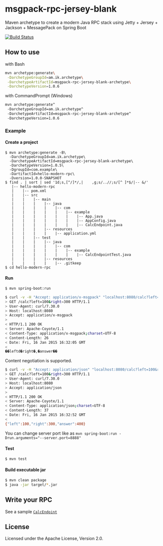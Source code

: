 # msgpack-rpc-jersey-blank

Maven archetype to create a modern Java RPC stack using Jetty + Jersey + Jackson + MessagePack on Spring Boot


[![Build Status](https://travis-ci.org/making/msgpack-rpc-jersey-blank.svg)](https://travis-ci.org/making/msgpack-rpc-jersey-blank)

## How to use

with Bash

``` bash
mvn archetype:generate\
 -DarchetypeGroupId=am.ik.archetype\
 -DarchetypeArtifactId=msgpack-rpc-jersey-blank-archetype\
 -DarchetypeVersion=1.0.6
```

with CommandPrompt (Windows)

``` bash
mvn archetype:generate^
 -DarchetypeGroupId=am.ik.archetype^
 -DarchetypeArtifactId=msgpack-rpc-jersey-blank-archetype^
 -DarchetypeVersion=1.0.6
```

### Example

#### Create a project

```
$ mvn archetype:generate -B\
  -DarchetypeGroupId=am.ik.archetype\
  -DarchetypeArtifactId=msgpack-rpc-jersey-blank-archetype\
  -DarchetypeVersion=1.0.5\
  -DgroupId=com.example\
  -DartifactId=hello-modern-rpc\
  -Dversion=1.0.0-SNAPSHOT
$ find . | sort | sed '1d;s,[^/]*/,|    ,g;s/..//;s/[^ ]*$/|-- &/'
   |-- hello-modern-rpc
   |    |-- pom.xml
   |    |-- src
   |    |    |-- main
   |    |    |    |-- java
   |    |    |    |    |-- com
   |    |    |    |    |    |-- example
   |    |    |    |    |    |    |-- App.java
   |    |    |    |    |    |    |-- AppConfig.java
   |    |    |    |    |    |    |-- CalcEndpoint.java
   |    |    |    |-- resources
   |    |    |    |    |-- application.yml
   |    |    |-- test
   |    |    |    |-- java
   |    |    |    |    |-- com
   |    |    |    |    |    |-- example
   |    |    |    |    |    |    |-- CalcEndpointTest.java
   |    |    |    |-- resources
   |    |    |    |    |-- .gitkeep
$ cd hello-modern-rpc
```

#### Run

``` bash
$ mvn spring-boot:run
```

``` bash
$ curl -v -H "Accept: application/x-msgpack" "localhost:8080/calc?left=100&right=300"
> GET /calc?left=100&right=300 HTTP/1.1
> User-Agent: curl/7.30.0
> Host: localhost:8080
> Accept: application/x-msgpack
>
< HTTP/1.1 200 OK
< Server: Apache-Coyote/1.1
< Content-Type: application/x-msgpack;charset=UTF-8
< Content-Length: 26
< Date: Fri, 16 Jan 2015 16:32:05 GMT
<
��leftd�right�,�answer��
```

Content negotiation is supported.

``` bash
$ curl -v -H "Accept: application/json" "localhost:8080/calc?left=100&right=300"
> GET /calc?left=100&right=300 HTTP/1.1
> User-Agent: curl/7.30.0
> Host: localhost:8080
> Accept: application/json
>
< HTTP/1.1 200 OK
< Server: Apache-Coyote/1.1
< Content-Type: application/json;charset=UTF-8
< Content-Length: 37
< Date: Fri, 16 Jan 2015 16:32:52 GMT
<
{"left":100,"right":300,"answer":400}
```

You can change server port like as `mvn spring-boot:run -Drun.arguments="--server.port=8888"`

#### Test

``` bash
$ mvn test
```

#### Build executable jar

``` bash
$ mvn clean package
$ java -jar target/*.jar
```

## Write your RPC

See a sample [`CalcEndpint`](https://github.com/making/msgpack-rpc-jersey-blank/blob/master/src/main/java/xxxxxx/yyyyyy/zzzzzz/CalcEndpoint.java#L14-L19)

## License

Licensed under the Apache License, Version 2.0.
